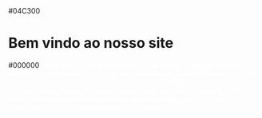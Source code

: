   <head>
    <backgound_color>#04C300</backgound_color>
  <h1>Bem vindo ao nosso site</h1>
  </head>
 <background_color>#000000</background_color>
 <text>
<font color="#FFFFFF">
    Muito bem vindo ao nosso site, nós iremos te apresentar ele, mesmo que no momento ele seja um protótipo em desenvolvimento... Esse site consiste em ensinar as pessoas a fazerem manuais de como fazer qualquer coisa, desde de coisas simples, até as mais complexas, podendo terem o direito de colocarem textos, imagens, links, gifs, e até mesmo, vídeos para facilitar o entendimento e o ensino
  </font>
</text>
